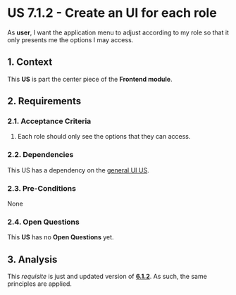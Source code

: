 # US 7.1.2 - Create an UI for each role

As **user**, I want the application menu to adjust according to my role so that it only presents me the options I may access.

## 1. Context

This **US** is part the center piece of the **Frontend module**.

## 2. Requirements

### 2.1. Acceptance Criteria

1. Each role should only see the options that they can access.

### 2.2. Dependencies

This US has a dependency on the [general UI US](../7-1-1/readme.md).

### 2.3. Pre-Conditions

None

### 2.4. Open Questions

This **US** has no **Open Questions** yet.

## 3. Analysis

This *requisite* is just and updated version of [**6.1.2**](../../sprint-b/6-1-2/readme.md). As such, the same principles are applied.